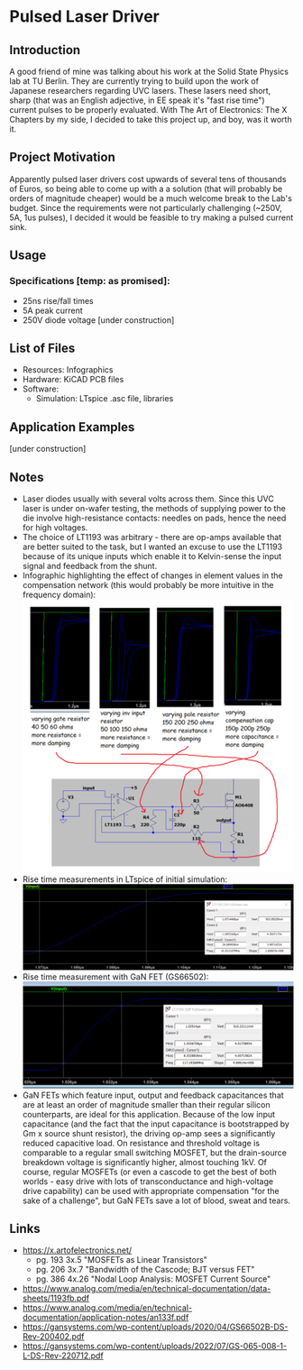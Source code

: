 # Pulsed Laser Driver
## Introduction
A good friend of mine was talking about his work at the Solid State Physics lab at TU Berlin. They are currently trying to build upon the work of Japanese researchers regarding UVC lasers. These lasers need short, sharp (that was an English adjective, in EE speak it's "fast rise time") current pulses to be properly evaluated. With The Art of Electronics: The X Chapters by my side, I decided to take this project up, and boy, was it worth it. 
## Project Motivation
Apparently pulsed laser drivers cost upwards of several tens of thousands of Euros, so being able to come up with a a solution (that will probably be orders of magnitude cheaper) would be a much welcome break to the Lab's budget. Since the requirements were not particularly challenging (~250V, 5A, 1us pulses), I decided it would be feasible to try making a pulsed current sink.
## Usage
### Specifications [temp: as promised]:
- 25ns rise/fall times
- 5A peak current
- 250V diode voltage
[under construction]
## List of Files
- Resources: Infographics
- Hardware: KiCAD PCB files
- Software:
  - Simulation: LTspice .asc file, libraries
## Application Examples
[under construction]
## Notes
- Laser diodes usually with several volts across them. Since this UVC laser is under on-wafer testing, the methods of supplying power to the die involve high-resistance contacts: needles on pads, hence the need for high voltages.
- The choice of LT1193 was arbitrary - there are op-amps available that are better suited to the task, but I wanted an excuse to use the LT1193 because of its unique inputs which enable it to Kelvin-sense the input signal and feedback from the shunt. 
- Infographic highlighting the effect of changes in element values in the compensation network (this would probably be more intuitive in the frequency domain):
![Infographic](https://github.com/NNNILabs/Pulsed-Laser-Driver/blob/main/Resources/compensation.png)
- Rise time measurements in LTspice of initial simulation:
![Infographic](https://github.com/NNNILabs/Pulsed-Laser-Driver/blob/main/Resources/risetime.PNG)
- Rise time measurement with GaN FET (GS66502):
![Infographic](https://github.com/NNNILabs/Pulsed-Laser-Driver/blob/main/Resources/risetime2.png)
- GaN FETs which feature input, output and feedback capacitances that are at least an order of magnitude smaller than their regular silicon counterparts, are ideal for this application. Because of the low input capacitance (and the fact that the input capacitance is bootstrapped by Gm x source shunt resistor), the driving op-amp sees a significantly reduced capacitive load. On resistance and threshold voltage is comparable to a regular small switching MOSFET, but the drain-source breakdown voltage is significantly higher, almost touching 1kV. Of course, regular MOSFETs (or even a cascode to get the best of both worlds - easy drive with lots of transconductance and high-voltage drive capability) can be used with appropriate compensation "for the sake of a challenge", but GaN FETs save a lot of blood, sweat and tears. 
## Links
- https://x.artofelectronics.net/
  - pg. 193 3x.5 "MOSFETs as Linear Transistors"
  - pg. 206 3x.7 "Bandwidth of the Cascode; BJT versus FET"
  - pg. 386 4x.26 "Nodal Loop Analysis: MOSFET Current Source"
- https://www.analog.com/media/en/technical-documentation/data-sheets/1193fb.pdf
- https://www.analog.com/media/en/technical-documentation/application-notes/an133f.pdf
- https://gansystems.com/wp-content/uploads/2020/04/GS66502B-DS-Rev-200402.pdf
- https://gansystems.com/wp-content/uploads/2022/07/GS-065-008-1-L-DS-Rev-220712.pdf
